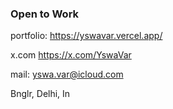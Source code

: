 ### Open to Work
portfolio: https://yswavar.vercel.app/

x.com https://x.com/YswaVar

mail: yswa.var@icloud.com

Bnglr, Delhi, In
